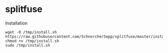 # splitfuse

Installation
```
wget -O /tmp/install.sh https://raw.githubusercontent.com/SchnorcherSepp/splitfuse/master/install.sh
chmod +x /tmp/install.sh
sudo /tmp/install.sh
```
